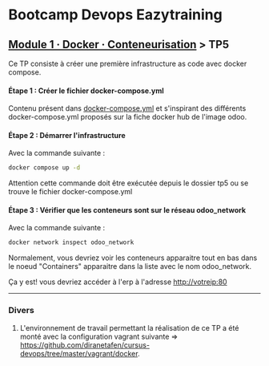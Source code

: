 # Bootcamp Devops Eazytraining

## [Module 1 · Docker · Conteneurisation](https://github.com/jeandonaldroselin/eazytraining-devops-bootcamp-docker) > TP5

Ce TP consiste à créer une première infrastructure as code avec docker compose.

#### Étape 1 : Créer le fichier docker-compose.yml

Contenu présent dans [docker-compose.yml](docker-compose.yml) et s'inspirant des différents docker-compose.yml proposés sur la fiche docker hub de l'image odoo.

#### Étape 2 : Démarrer l'infrastructure
Avec la commande suivante :

```bash
docker compose up -d
```

Attention cette commande doit être exécutée depuis le dossier tp5 ou se trouve le fichier docker-compose.yml

#### Étape 3 : Vérifier que les conteneurs sont sur le réseau odoo_network

Avec la commande suivante :

```bash
docker network inspect odoo_network
```

Normalement, vous devriez voir les conteneurs apparaitre tout en bas dans le noeud  "Containers" apparaitre dans la liste avec le nom odoo_network.

Ça y est! vous devriez accéder à l'erp à l'adresse [http://votreip:80](http://votreip:80)

----

### Divers

1) L'environnement de travail permettant la réalisation de ce TP a été monté avec la configuration vagrant suivante => https://github.com/diranetafen/cursus-devops/tree/master/vagrant/docker.